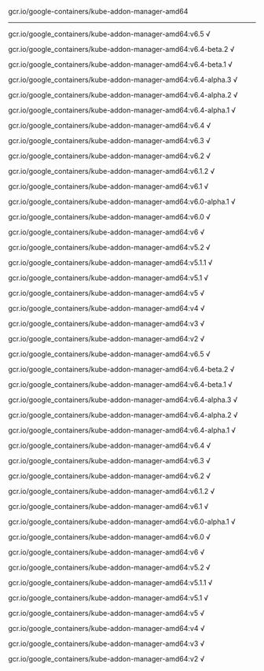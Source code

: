 gcr.io/google-containers/kube-addon-manager-amd64 

----
gcr.io/google_containers/kube-addon-manager-amd64:v6.5 √

gcr.io/google_containers/kube-addon-manager-amd64:v6.4-beta.2 √

gcr.io/google_containers/kube-addon-manager-amd64:v6.4-beta.1 √

gcr.io/google_containers/kube-addon-manager-amd64:v6.4-alpha.3 √

gcr.io/google_containers/kube-addon-manager-amd64:v6.4-alpha.2 √

gcr.io/google_containers/kube-addon-manager-amd64:v6.4-alpha.1 √

gcr.io/google_containers/kube-addon-manager-amd64:v6.4 √

gcr.io/google_containers/kube-addon-manager-amd64:v6.3 √

gcr.io/google_containers/kube-addon-manager-amd64:v6.2 √

gcr.io/google_containers/kube-addon-manager-amd64:v6.1.2 √

gcr.io/google_containers/kube-addon-manager-amd64:v6.1 √

gcr.io/google_containers/kube-addon-manager-amd64:v6.0-alpha.1 √

gcr.io/google_containers/kube-addon-manager-amd64:v6.0 √

gcr.io/google_containers/kube-addon-manager-amd64:v6 √

gcr.io/google_containers/kube-addon-manager-amd64:v5.2 √

gcr.io/google_containers/kube-addon-manager-amd64:v5.1.1 √

gcr.io/google_containers/kube-addon-manager-amd64:v5.1 √

gcr.io/google_containers/kube-addon-manager-amd64:v5 √

gcr.io/google_containers/kube-addon-manager-amd64:v4 √

gcr.io/google_containers/kube-addon-manager-amd64:v3 √

gcr.io/google_containers/kube-addon-manager-amd64:v2 √

gcr.io/google_containers/kube-addon-manager-amd64:v6.5 √

gcr.io/google_containers/kube-addon-manager-amd64:v6.4-beta.2 √

gcr.io/google_containers/kube-addon-manager-amd64:v6.4-beta.1 √

gcr.io/google_containers/kube-addon-manager-amd64:v6.4-alpha.3 √

gcr.io/google_containers/kube-addon-manager-amd64:v6.4-alpha.2 √

gcr.io/google_containers/kube-addon-manager-amd64:v6.4-alpha.1 √

gcr.io/google_containers/kube-addon-manager-amd64:v6.4 √

gcr.io/google_containers/kube-addon-manager-amd64:v6.3 √

gcr.io/google_containers/kube-addon-manager-amd64:v6.2 √

gcr.io/google_containers/kube-addon-manager-amd64:v6.1.2 √

gcr.io/google_containers/kube-addon-manager-amd64:v6.1 √

gcr.io/google_containers/kube-addon-manager-amd64:v6.0-alpha.1 √

gcr.io/google_containers/kube-addon-manager-amd64:v6.0 √

gcr.io/google_containers/kube-addon-manager-amd64:v6 √

gcr.io/google_containers/kube-addon-manager-amd64:v5.2 √

gcr.io/google_containers/kube-addon-manager-amd64:v5.1.1 √

gcr.io/google_containers/kube-addon-manager-amd64:v5.1 √

gcr.io/google_containers/kube-addon-manager-amd64:v5 √

gcr.io/google_containers/kube-addon-manager-amd64:v4 √

gcr.io/google_containers/kube-addon-manager-amd64:v3 √

gcr.io/google_containers/kube-addon-manager-amd64:v2 √


